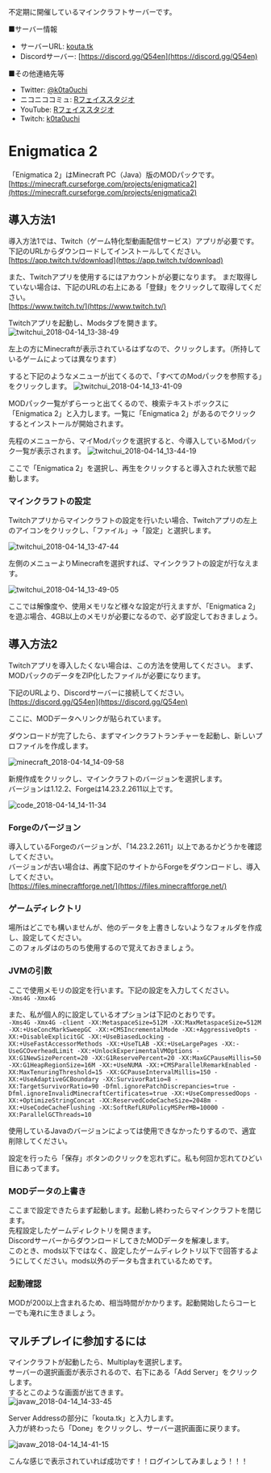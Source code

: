 不定期に開催しているマインクラフトサーバーです。  

■サーバー情報
* サーバーURL: [kouta.tk](kouta.tk)  
* Discordサーバー: [https://discord.gg/Q54en](https://discord.gg/Q54en)

■その他連絡先等
* Twitter: [@k0ta0uchi](https://twitter.com/k0ta0uchi)
* ニコニココミュ: [Rフェイススタジオ](http://com.nicovideo.jp/community/co2576092)
* YouTube: [Rフェイススタジオ](https://www.youtube.com/channel/UCDktbMSBDBmMp1k_DJGaY6A)
* Twitch: [k0ta0uchi](https://www.twitch.tv/k0ta0uchi)  
  

# Enigmatica 2
「Enigmatica 2」はMinecraft PC（Java）版のMODパックです。
[https://minecraft.curseforge.com/projects/enigmatica2](https://minecraft.curseforge.com/projects/enigmatica2)

## 導入方法1
導入方法1では、Twitch（ゲーム特化型動画配信サービス）アプリが必要です。下記のURLからダウンロードしてインストールしてください。  
[https://app.twitch.tv/download](https://app.twitch.tv/download)

また、Twitchアプリを使用するにはアカウントが必要になります。
まだ取得していない場合は、下記のURLの右上にある「登録」をクリックして取得してください。  
[https://www.twitch.tv/](https://www.twitch.tv/)

Twitchアプリを起動し、Modsタブを開きます。
![twitchui_2018-04-14_13-38-49](https://user-images.githubusercontent.com/1085968/38764400-3c84b8e6-3fe9-11e8-9ca5-b844da8f221c.png)

左上の方にMinecraftが表示されているはずなので、クリックします。（所持しているゲームによっては異なります）

すると下記のようなメニューが出てくるので、「すべてのModパックを参照する」をクリックします。
![twitchui_2018-04-14_13-41-09](https://user-images.githubusercontent.com/1085968/38764413-8336635c-3fe9-11e8-9d47-4546ca6735d6.png)


MODパック一覧がずらーっと出てくるので、検索テキストボックスに「Enigmatica 2」と入力します。一覧に「Enigmatica 2」があるのでクリックするとインストールが開始されます。

先程のメニューから、マイModパックを選択すると、今導入しているModパック一覧が表示されます。
![twitchui_2018-04-14_13-44-19](https://user-images.githubusercontent.com/1085968/38764442-f5700946-3fe9-11e8-98f8-80b08aabe3e3.png)

ここで「Enigmatica 2」を選択し、再生をクリックすると導入された状態で起動します。

### マインクラフトの設定
Twitchアプリからマインクラフトの設定を行いたい場合、Twitchアプリの左上のアイコンをクリックし、「ファイル」→「設定」と選択します。

![twitchui_2018-04-14_13-47-44](https://user-images.githubusercontent.com/1085968/38764465-6efe8ec2-3fea-11e8-904f-5593eea905d9.png)

左側のメニューよりMinecraftを選択すれば、マインクラフトの設定が行なえます。

![twitchui_2018-04-14_13-49-05](https://user-images.githubusercontent.com/1085968/38764477-d5317e20-3fea-11e8-830a-b91ff19c9412.png)

ここでは解像度や、使用メモリなど様々な設定が行えますが、「Enigmatica 2」を遊ぶ場合、4GB以上のメモリが必要になるので、必ず設定しておきましょう。


## 導入方法2
Twitchアプリを導入したくない場合は、この方法を使用してください。
まず、MODパックのデータをZIP化したファイルが必要になります。

下記のURLより、Discordサーバーに接続してください。  
[https://discord.gg/Q54en](https://discord.gg/Q54en)

ここに、MODデータへリンクが貼られています。

ダウンロードが完了したら、まずマインクラフトランチャーを起動し、新しいプロファイルを作成します。

![minecraft_2018-04-14_14-09-58](https://user-images.githubusercontent.com/1085968/38764624-a44387ce-3fed-11e8-8cdb-ad9b172d182b.png)

新規作成をクリックし、マインクラフトのバージョンを選択します。  
バージョンは1.12.2、Forgeは14.23.2.2611以上です。

![code_2018-04-14_14-11-34](https://user-images.githubusercontent.com/1085968/38764631-d1a6764a-3fed-11e8-9ff3-7b18c1e66cda.png)


### Forgeのバージョン
導入しているForgeのバージョンが、「14.23.2.2611」以上であるかどうかを確認してください。  
バージョンが古い場合は、再度下記のサイトからForgeをダウンロードし、導入してください。  
[https://files.minecraftforge.net/](https://files.minecraftforge.net/)


### ゲームディレクトリ
場所はどこでも構いませんが、他のデータを上書きしないようなフォルダを作成し、設定してください。  
このフォルダはのちのち使用するので覚えておきましょう。

### JVMの引数
ここで使用メモリの設定を行います。下記の設定を入力してください。  
``-Xms4G -Xmx4G``

また、私が個人的に設定しているオプションは下記のとおりです。  
``-Xms4G -Xmx4G -client -XX:MetaspaceSize=512M -XX:MaxMetaspaceSize=512M -XX:+UseConcMarkSweepGC -XX:+CMSIncrementalMode -XX:+AggressiveOpts -XX:+DisableExplicitGC -XX:+UseBiasedLocking -XX:+UseFastAccessorMethods -XX:+UseTLAB -XX:+UseLargePages -XX:-UseGCOverheadLimit -XX:+UnlockExperimentalVMOptions -XX:G1NewSizePercent=20 -XX:G1ReservePercent=20 -XX:MaxGCPauseMillis=50 -XX:G1HeapRegionSize=16M -XX:+UseNUMA -XX:+CMSParallelRemarkEnabled -XX:MaxTenuringThreshold=15 -XX:GCPauseIntervalMillis=150 -XX:+UseAdaptiveGCBoundary -XX:SurvivorRatio=8 -XX:TargetSurvivorRatio=90 -Dfml.ignorePatchDiscrepancies=true -Dfml.ignoreInvalidMinecraftCertificates=true -XX:+UseCompressedOops -XX:+OptimizeStringConcat -XX:ReservedCodeCacheSize=2048m -XX:+UseCodeCacheFlushing -XX:SoftRefLRUPolicyMSPerMB=10000 -XX:ParallelGCThreads=10``

使用しているJavaのバージョンによっては使用できなかったりするので、適宜削除してください。

設定を行ったら「保存」ボタンのクリックを忘れずに。私も何回か忘れてひどい目にあってます。
    
### MODデータの上書き
ここまで設定できたらまず起動します。起動し終わったらマインクラフトを閉じます。  
先程設定したゲームディレクトリを開きます。  
DiscordサーバーからダウンロードしてきたMODデータを解凍します。  
このとき、mods以下ではなく、設定したゲームディレクトリ以下で回答するようにしてください。mods以外のデータも含まれているためです。

### 起動確認
MODが200以上含まれるため、相当時間がかかります。起動開始したらコーヒーでも淹れに生きましょう。


## マルチプレイに参加するには
マインクラフトが起動したら、Multiplayを選択します。  
サーバーの選択画面が表示されるので、右下にある「Add Server」をクリックします。  
するとこのような画面が出てきます。  
![javaw_2018-04-14_14-33-45](https://user-images.githubusercontent.com/1085968/38764814-e17eb0ac-3ff0-11e8-8133-c3dec03f0b9c.png)

Server Addressの部分に「kouta.tk」と入力します。  
入力が終わったら「Done」をクリックし、サーバー選択画面に戻ります。

![javaw_2018-04-14_14-41-15](https://user-images.githubusercontent.com/1085968/38764862-f2231a6e-3ff1-11e8-86d1-57e2ecc4c9a6.png)

こんな感じで表示されていれば成功です！！ログインしてみましょう！！！